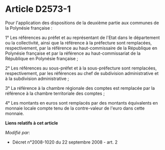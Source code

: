 # Article D2573-1

Pour l'application des dispositions de la deuxième partie aux communes de la Polynésie française : 

1° Les références au préfet et au représentant de l'Etat dans le département ou la collectivité, ainsi que la référence à la
préfecture sont remplacées, respectivement, par la référence au haut-commissaire de la République en Polynésie française et
par la référence au haut-commissariat de la République en Polynésie française ; 

2° Les références au sous-préfet et à la sous-préfecture sont remplacées, respectivement, par les références au chef de
subdivision administrative et à la subdivision administrative ; 

3° La référence à la chambre régionale des comptes est remplacée par la référence à la chambre territoriale des comptes ; 

4° Les montants en euros sont remplacés par des montants équivalents en monnaie locale compte tenu de la contre-valeur de
l'euro dans cette monnaie.

**Liens relatifs à cet article**

_Modifié par_:

  - Décret n°2008-1020 du 22 septembre 2008 - art. 2
